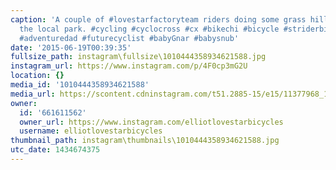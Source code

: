 ```yaml
---
caption: 'A couple of #lovestarfactoryteam riders doing some grass hill repeats at
  the local park. #cycling #cyclocross #cx #bikechi #bicycle #striderbikes #fatbike
  #adventuredad #futurecyclist #babyGnar #babysnub'
date: '2015-06-19T00:39:35'
fullsize_path: instagram\fullsize\1010444358934621588.jpg
instagram_url: https://www.instagram.com/p/4F0cp3mG2U
location: {}
media_id: '1010444358934621588'
media_url: https://scontent.cdninstagram.com/t51.2885-15/e15/11377968_1066636903365913_161571541_n.jpg?ig_cache_key=MTAxMDQ0NDM1ODkzNDYyMTU4OA%3D%3D.2
owner:
  id: '661611562'
  owner_url: https://www.instagram.com/elliotlovestarbicycles
  username: elliotlovestarbicycles
thumbnail_path: instagram\thumbnails\1010444358934621588.jpg
utc_date: 1434674375
---
```

